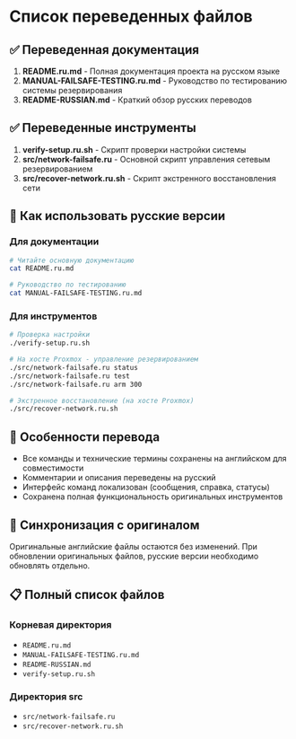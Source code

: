 # Список переведенных файлов

## ✅ Переведенная документация

1. **README.ru.md** - Полная документация проекта на русском языке
2. **MANUAL-FAILSAFE-TESTING.ru.md** - Руководство по тестированию системы резервирования
3. **README-RUSSIAN.md** - Краткий обзор русских переводов

## ✅ Переведенные инструменты

1. **verify-setup.ru.sh** - Скрипт проверки настройки системы
2. **src/network-failsafe.ru** - Основной скрипт управления сетевым резервированием
3. **src/recover-network.ru.sh** - Скрипт экстренного восстановления сети

## 🚀 Как использовать русские версии

### Для документации

```bash
# Читайте основную документацию
cat README.ru.md

# Руководство по тестированию
cat MANUAL-FAILSAFE-TESTING.ru.md
```

### Для инструментов

```bash
# Проверка настройки
./verify-setup.ru.sh

# На хосте Proxmox - управление резервированием
./src/network-failsafe.ru status
./src/network-failsafe.ru test
./src/network-failsafe.ru arm 300

# Экстренное восстановление (на хосте Proxmox)
./src/recover-network.ru.sh
```

## 📝 Особенности перевода

- Все команды и технические термины сохранены на английском для совместимости
- Комментарии и описания переведены на русский
- Интерфейс команд локализован (сообщения, справка, статусы)
- Сохранена полная функциональность оригинальных инструментов

## 🔄 Синхронизация с оригиналом

Оригинальные английские файлы остаются без изменений. При обновлении оригинальных файлов, русские версии необходимо обновлять отдельно.

## 📋 Полный список файлов

### Корневая директория

- `README.ru.md`
- `MANUAL-FAILSAFE-TESTING.ru.md`
- `README-RUSSIAN.md`
- `verify-setup.ru.sh`

### Директория src

- `src/network-failsafe.ru`
- `src/recover-network.ru.sh`
